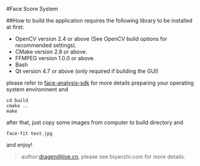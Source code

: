 #Face Score System

##How to build
the application requires the following library to be installed at first:
- OpenCV version 2.4 or above (See OpenCV build options for recommended settings).
- CMake version 2.8 or above.
- FFMPEG version 1.0.0 or above.
- Bash
- Qt version 4.7 or above (only required if building the GUI)

please refer to [face-analysis-sdk](https://github.com/ci2cv/face-analysis-sdk) for more details
preparing your operating system environment and 
```shell
cd build
cmake ..
make
```
after that, just copy some images from computer to build directory and 
```shell
face-fit test.jpg
```
and enjoy!


>author:dragen@live.cn, please see biyanzhi.com for more details.
